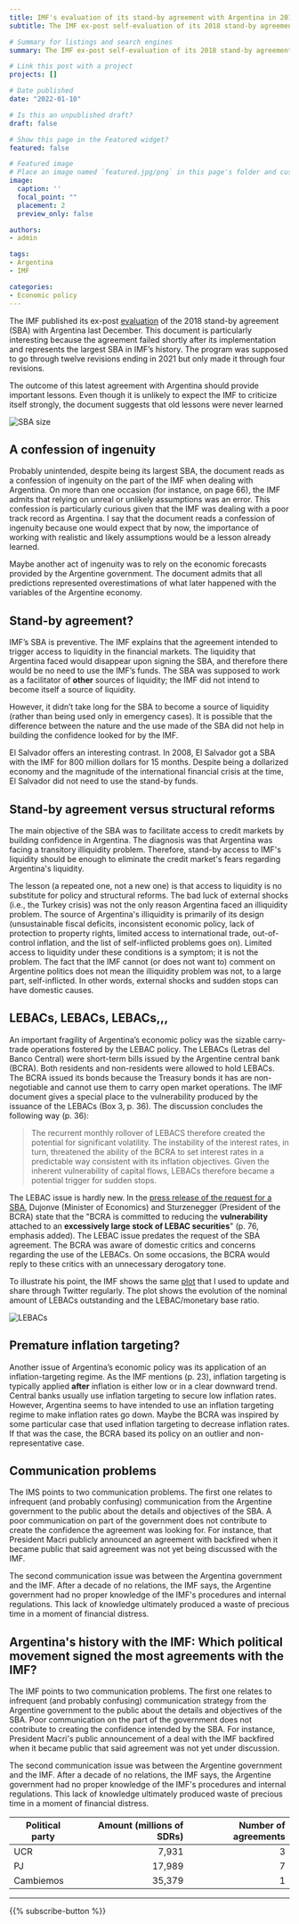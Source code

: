 ```yaml
---
title: IMF's evaluation of its stand-by agreement with Argentina in 2018
subtitle: The IMF ex-post self-evaluation of its 2018 stand-by agreement with Argentina comments on economic policy inconsistencies and lessons that the institution should have already learned. 

# Summary for listings and search engines
summary: The IMF ex-post self-evaluation of its 2018 stand-by agreement with Argentina comments on economic policy inconsistencies and lessons that the institution should have already learned.

# Link this post with a project
projects: []

# Date published
date: "2022-01-10"

# Is this an unpublished draft?
draft: false

# Show this page in the Featured widget?
featured: false

# Featured image
# Place an image named `featured.jpg/png` in this page's folder and customize its options here.
image:
  caption: ''
  focal_point: ""
  placement: 2
  preview_only: false

authors:
- admin

tags:
- Argentina
- IMF

categories:
- Economic policy
---
```


The IMF published its ex-post [evaluation](https://www.imf.org/en/Publications/CR/Issues/2021/12/22/Argentina-Ex-Post-Evaluation-of-Exceptional-Access-Under-the-2018-Stand-By-Arrangement-511289) of the 2018 stand-by agreement (SBA) with Argentina last December. This document is particularly interesting because the agreement failed shortly after its implementation and represents the largest SBA in IMF’s history. The program was supposed to go through twelve revisions ending in 2021 but only made it through four revisions.

The outcome of this latest agreement with Argentina should provide important lessons. Even though it is unlikely to expect the IMF to criticize itself strongly, the document suggests that old lessons were never learned

![SBA size](IMF-SBA-Size.png)

## A confession of ingenuity

Probably unintended, despite being its largest SBA, the document reads as a confession of ingenuity on the part of the IMF when dealing with Argentina. On more than one occasion (for instance, on page 66), the IMF admits that relying on unreal or unlikely assumptions was an error. This confession is particularly curious given that the IMF was dealing with a poor track record as Argentina. I say that the document reads a confession of ingenuity because one would expect that by now, the importance of working with realistic and likely assumptions would be a lesson already learned.

Maybe another act of ingenuity was to rely on the economic forecasts provided by the Argentine government. The document admits that all predictions represented overestimations of what later happened with the variables of the Argentine economy.

## Stand-by agreement?

IMF’s SBA is preventive. The IMF explains that the agreement intended to trigger access to liquidity in the financial markets. The liquidity that Argentina faced would disappear upon signing the SBA, and therefore there would be no need to use the IMF’s funds. The SBA was supposed to work as a facilitator of **other** sources of liquidity; the IMF did not intend to become itself a source of liquidity.

However, it didn’t take long for the SBA to become a source of liquidity (rather than being used only in emergency cases). It is possible that the difference between the nature and the use made of the SBA did not help in building the confidence looked for by the IMF.

El Salvador offers an interesting contrast. In 2008, El Salvador got a SBA with the IMF for 800 million dollars for 15 months. Despite being a dollarized economy and the magnitude of the international financial crisis at the time, El Salvador did not need to use the stand-by funds.

## Stand-by agreement versus structural reforms

The main objective of the SBA was to facilitate access to credit markets by building confidence in Argentina. The diagnosis was that Argentina was facing a transitory illiquidity problem. Therefore, stand-by access to IMF's liquidity should be enough to eliminate the credit market's fears regarding Argentina's liquidity.

The lesson (a repeated one, not a new one) is that access to liquidity is no substitute for policy and structural reforms. The bad luck of external shocks (i.e., the Turkey crisis) was not the only reason Argentina faced an illiquidity problem. The source of Argentina's illiquidity is primarily of its design (unsustainable fiscal deficits, inconsistent economic policy, lack of protection to property rights, limited access to international trade, out-of-control inflation, and the list of self-inflicted problems goes on). Limited access to liquidity under these conditions is a symptom; it is not the problem. The fact that the IMF cannot (or does not want to) comment on Argentine politics does not mean the illiquidity problem was not, to a large part, self-inflicted. In other words, external shocks and sudden stops can have domestic causes.

## LEBACs, LEBACs, LEBACs,,,

An important fragility of Argentina’s economic policy was the sizable carry-trade operations fostered by the LEBAC policy. The LEBACs (Letras del Banco Central) were short-term bills issued by the Argentine central bank (BCRA). Both residents and non-residents were allowed to hold LEBACs. The BCRA issued its bonds because the Treasury bonds it has are non-negotiable and cannot use them to carry open market operations. The IMF document gives a special place to the vulnerability produced by the issuance of the LEBACs (Box 3, p. 36). The discussion concludes the following way (p. 36):

> The recurrent monthly rollover of LEBACS therefore created the potential for significant volatility. The instability of the interest rates, in turn, threatened the ability of the BCRA to set interest rates in a predictable way consistent with its inflation objectives. Given the inherent vulnerability of capital flows, LEBACs therefore became a potential trigger for sudden stops.

The LEBAC issue is hardly new. In the [press release of the request for a SBA](https://www.imf.org/en/Publications/CR/Issues/2018/07/13/Argentina-Request-for-Stand-By-Arrangement-Press-Release-and-Staff-Report-46078), Dujonve (Minister of Economics) and Sturzenegger (President of the BCRA) state that the "BCRA is committed to reducing the **vulnerability** attached to an **excessively large stock of LEBAC securities**" (p. 76, emphasis added). The LEBAC issue predates the request of the SBA agreement. The BCRA was aware of domestic critics and concerns regarding the use of the LEBACs. On some occasions, the BCRA would reply to these critics with an unnecessary derogatory tone.

To illustrate his point, the IMF shows the same [plot](https://www.elhubeconomico.com/graficos/02_agregados_monetarios/#gr%C3%A1fico-6-pasivos-del-bcra) that I used to update and share through Twitter regularly. The plot shows the evolution of the nominal amount of LEBACs outstanding and the LEBAC/monetary base ratio.

![LEBACs](IMF-LEBACs.png)

## Premature inflation targeting?

Another issue of Argentina’s economic policy was its application of an inflation-targeting regime. As the IMF mentions (p. 23), inflation targeting is typically applied **after** inflation is either low or in a clear downward trend. Central banks usually use inflation targeting to secure low inflation rates. However, Argentina seems to have intended to use an inflation targeting regime to make inflation rates go down. Maybe the BCRA was inspired by some particular case that used inflation targeting to decrease inflation rates. If that was the case, the BCRA based its policy on an outlier and non-representative case. 

## Communication problems

The IMS points to two communication problems. The first one relates to infrequent (and probably confusing) communication from the Argentine government to the public about the details and objectives of the SBA. A poor communication on part of the government does not contribute to create the confidence the agreement was looking for. For instance, that President Macri publicly announced an agreement with backfired when it became public that said agreement was not yet being discussed with the IMF.

The second communication issue was between the Argentina government and the IMF. After a decade of no relations, the IMF says, the Argentine government had no proper knowledge of the IMF's procedures and internal regulations. This lack of knowledge ultimately produced a waste of precious time in a moment of financial distress.

## Argentina's history with the IMF: Which political movement signed the most agreements with the IMF?

The IMF points to two communication problems. The first one relates to infrequent (and probably confusing) communication strategy from the Argentine government to the public about the details and objectives of the SBA. Poor communication on the part of the government does not contribute to creating the confidence intended by the SBA. For instance, President Macri's public announcement of a deal with the IMF backfired when it became public that said agreement was not yet under discussion.

The second communication issue was between the Argentine government and the IMF. After a decade of no relations, the IMF says, the Argentine government had no proper knowledge of the IMF's procedures and internal regulations. This lack of knowledge ultimately produced waste of precious time in a moment of financial distress.

| Political party | Amount (millions of SDRs) | Number of agreements |
| --------------- | ------------------------: | -------------------: |
| UCR             |                     7,931 |                    3 |
| PJ              |                    17,989 |                    7 |
| Cambiemos       |                    35,379 |                    1 |

---

{{% subscribe-button %}}